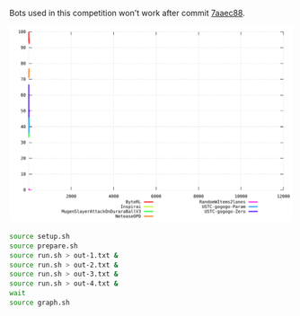 Bots used in this competition won't work after commit [7aaec88](https://github.com/acatai/Strategy-Card-Game-AI-Competition/commit/7aaec88d2c19e24f0f10f24bb6d6cf141e69f46e).

![results](graph.svg)

```sh
source setup.sh
source prepare.sh
source run.sh > out-1.txt &
source run.sh > out-2.txt &
source run.sh > out-3.txt &
source run.sh > out-4.txt &
wait
source graph.sh
```
